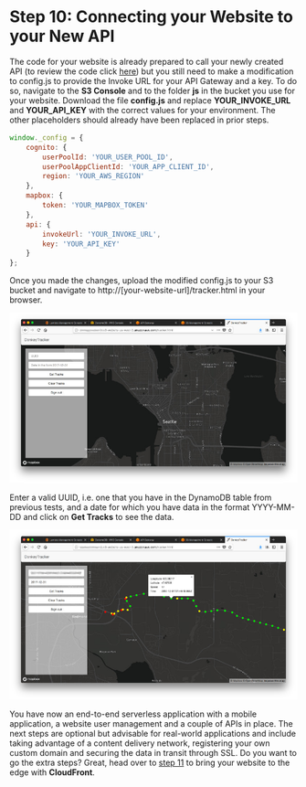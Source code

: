 # Step 10: Connecting your Website to your New API

The code for your website is already prepared to call your newly created API (to review the code click [here](../Step-08/Website/js/tracker.js)) but you still need to make a modification to config.js to provide the Invoke URL for your API Gateway and a key. To do so, navigate to the **S3 Console** and to the folder **js** in the bucket you use for your website. Download the file **config.js** and replace **YOUR_INVOKE_URL** and **YOUR_API_KEY** with the correct values for your environment. The other placeholders should already have been replaced in prior steps.

```javascript
window._config = {
    cognito: {
        userPoolId: 'YOUR_USER_POOL_ID', 
        userPoolAppClientId: 'YOUR_APP_CLIENT_ID', 
        region: 'YOUR_AWS_REGION'
    },
    mapbox: {
        token: 'YOUR_MAPBOX_TOKEN'
    },
    api: {
        invokeUrl: 'YOUR_INVOKE_URL',
        key: 'YOUR_API_KEY'
    }
};
```

Once you made the changes, upload the modified config.js to your S3 bucket and navigate to http://[your-website-url]/tracker.html in your browser.

![01](./images/01.jpg)

Enter a valid UUID, i.e. one that you have in the DynamoDB table from previous tests, and a date for which you have data in the format YYYY-MM-DD and click on **Get Tracks** to see the data.

![02](./images/02.jpg)

You have now an end-to-end serverless application with a mobile application, a website user management and a couple of APIs in place. The next steps are optional but advisable for real-world applications and include taking advantage of a content delivery network, registering your own custom domain and securing the data in transit through SSL. Do you want to go the extra steps? Great, head over to [step 11](./Step-11) to bring your website to the edge with **CloudFront**.
